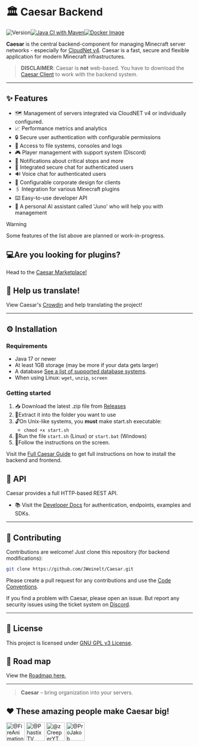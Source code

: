 # 🏛️ Caesar Backend
![Version](https://img.shields.io/badge/Version-v1.0.1--0790-green)[![Java CI with Maven](https://github.com/JWeinelt/Caesar/actions/workflows/maven.yml/badge.svg)](https://github.com/JWeinelt/Caesar/actions/workflows/maven.yml)[![Docker Image](https://github.com/JWeinelt/Caesar/actions/workflows/docker-publish.yml/badge.svg)](https://github.com/JWeinelt/Caesar/actions/workflows/docker-publish.yml)

**Caesar** is the central backend-component for managing Minecraft server networks - especially for [CloudNet v4](https://cloudnetservice.eu/). Caesar is a fast, secure and flexible application for modern Minecraft infrastructures.

> **DISCLAIMER**: Caesar is **not** web-based. You have to download the [Caesar Client](https://github.com/JWeinelt/Caesar-Panel) to work with the backend system.

---

## ✨ Features

- 🗺️ Management of servers integrated via CloudNET v4 or individually configured.
- 📈 Performance metrics and analytics
- 🔒 Secure user authentication with configurable permissions
- 📂 Access to file systems, consoles and logs
- 🎮 Player management with support system (Discord)
- 🔔 Notifications about critical stops and more
- 💬 Integrated secure chat for authenticated users
- 🔊 Voice chat for authenticated users
- 🎨 Configurable corporate design for clients
- 🖇️ Integration for various Minecraft plugins
- ⌨️ Easy-to-use developer API
- 🐶 A personal AI assistant called 'Juno' who will help you with management

> [!WARNING]
> Some features of the list above are planned or work-in-progress.

## 💻Are you looking for plugins?
Head to the [Caesar Marketplace!](https://market.caesarnet.cloud)

## 💬 Help us translate!
View Caesar's [Crowdin](http://crowdin.com/project/caesar-panel) and help translating the project!

---

## ⚙️ Installation

### Requirements

- Java 17 or newer
- At least 1GB storage (may be more if your data gets larger)
- A database [See a list of supported database systems](https://github.com/JWeinelt/Caesar/wiki/Database).
- When using Linux: ``wget``, ``unzip``, ``screen``

### Getting started
1. 📥 Download the latest .zip file from [Releases](https://github.com/JWeinelt/Caesar/releases)
2. 📂Extract it into the folder you want to use
3. 🔓On Unix-like systems, you **must** make start.sh executable:
	- `chmod +x start.sh`
4. 🚗Run the file `start.sh` (Linux) or `start.bat` (Windows)
5. 💬Follow the instructions on the screen.

Visit the [Full Caesar Guide](https://github.com/JWeinelt/Caesar/wiki) to get full instructions on how to install the backend and frontend.
    


## 🔌 API

Caesar provides a full HTTP-based REST API.

- 📚 Visit the [Developer Docs](https://github.com/JWeinelt/Caesar/wiki/API) for authentication, endpoints, examples and SDKs.

    

----------

## 🧪 Contributing

Contributions are welcome! Just clone this repository (for backend modifications):

```bash
git clone https://github.com/JWeinelt/Caesar.git
```
Please create a pull request for any contributions and use the [Code Conventions](https://github.com/JWeinelt/Caesar/wiki/Developer-Conventions).

If you find a problem with Caesar, please open an issue. But report any security issues using the ticket system on [Discord](https://dc.caesarnet.cloud).

----------

## 🤝 License

This project is licensed under  [GNU GPL v3 License](https://github.com/JWeinelt/Caesar?tab=GPL-3.0-1-ov-file).


## 🧭 Road map

View the [Roadmap here.](https://github.com/JWeinelt/Caesar/blob/master/RoadMap.md)

---

> **Caesar** – bring organization into your servers.

## ❤️ These amazing people make Caesar big!

<a href="https://github.com/FireAnimationStudios "><img src="https://github.com/FireAnimationStudios.png" width="50" height="50" alt="@FireAnimationStudios "/></a>
<a href="https://github.com/PhastixTV"><img src="https://github.com/PhastixTV.png" width="50" height="50" alt="@PhastixTV"/></a>
<a href="https://github.com/zCreeperYT"><img src="https://github.com/zCreeperYT.png" width="50" height="50" alt="@zCreeperYT"/></a>
<a href="https://github.com/ProJakob"><img src="https://github.com/ProJakob.png" width="50" height="50" alt="@ProJakob"/></a>


